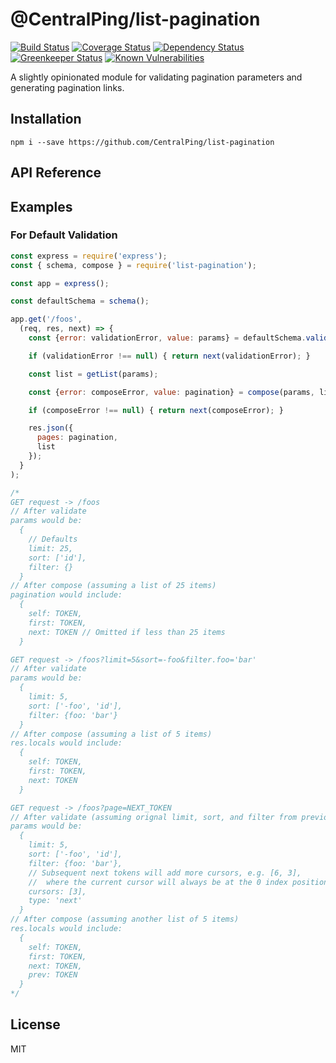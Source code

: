 # @CentralPing/list-pagination

[![Build Status](https://travis-ci.org/CentralPing/list-pagination.svg?branch=master)](https://travis-ci.org/CentralPing/list-pagination)
[![Coverage Status](https://coveralls.io/repos/github/CentralPing/list-pagination/badge.svg)](https://coveralls.io/github/CentralPing/list-pagination)
[![Dependency Status](https://david-dm.org/CentralPing/list-pagination.svg)](https://david-dm.org/CentralPing/list-pagination)
[![Greenkeeper Status](https://badges.greenkeeper.io/CentralPing/list-pagination.svg)](https://greenkeeper.io/)
[![Known Vulnerabilities](https://snyk.io/test/github/centralping/list-pagination/badge.svg)](https://snyk.io/test/github/centralping/list-pagination)

A slightly opinionated module for validating pagination parameters and generating pagination links.

## Installation

`npm i --save https://github.com/CentralPing/list-pagination`

## API Reference


## Examples

### For Default Validation

```js
const express = require('express');
const { schema, compose } = require('list-pagination');

const app = express();

const defaultSchema = schema();

app.get('/foos',
  (req, res, next) => {
    const {error: validationError, value: params} = defaultSchema.validate(req.query);

    if (validationError !== null) { return next(validationError); }

    const list = getList(params);

    const {error: composeError, value: pagination} = compose(params, list);

    if (composeError !== null) { return next(composeError); }

    res.json({
      pages: pagination,
      list
    });
  }
);

/*
GET request -> /foos
// After validate
params would be:
  {
    // Defaults
    limit: 25,
    sort: ['id'],
    filter: {}
  }
// After compose (assuming a list of 25 items)
pagination would include:
  {
    self: TOKEN,
    first: TOKEN,
    next: TOKEN // Omitted if less than 25 items
  }

GET request -> /foos?limit=5&sort=-foo&filter.foo='bar'
// After validate
params would be:
  {
    limit: 5,
    sort: ['-foo', 'id'],
    filter: {foo: 'bar'}
  }
// After compose (assuming a list of 5 items)
res.locals would include:
  {
    self: TOKEN,
    first: TOKEN,
    next: TOKEN
  }

GET request -> /foos?page=NEXT_TOKEN
// After validate (assuming orignal limit, sort, and filter from previous example)
params would be:
  {
    limit: 5,
    sort: ['-foo', 'id'],
    filter: {foo: 'bar'},
    // Subsequent next tokens will add more cursors, e.g. [6, 3],
    //  where the current cursor will always be at the 0 index position
    cursors: [3],
    type: 'next'
  }
// After compose (assuming another list of 5 items)
res.locals would include:
  {
    self: TOKEN,
    first: TOKEN,
    next: TOKEN,
    prev: TOKEN
  }
*/
```

## License

MIT
